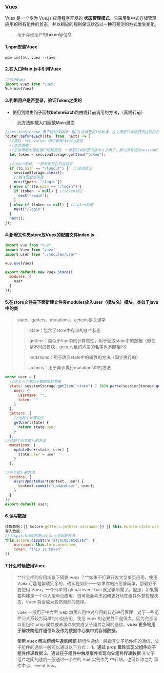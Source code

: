 ### Vuex

Vuex 是一个专为 Vue.js 应用程序开发的 **状态管理模式**。它采用集中式存储管理应用的所有组件的状态，并以相应的规则保证状态以一种可预测的方式发生变化。

> 用于存储用户的**token**等信息

#### 1.npm安装Vuex

```shell
npm install vuex --save
```

#### 2.在入口Main.js中引用Vuex

```js
//应用Vuex
import Vuex from "vuex"
Vue.use(Vuex)
```

#### 3.判断用户是否登录，验证Token之类的

* 使用到路由钩子函数**beforeEach**路由跳转前调用的方法，（真跳转前）

> **此方法卸载入口函数Main里面**

```js
//sessionStorage 用于临时保存同一窗口(或标签页)的数据，在关闭窗口或标签页之后将会删除这些数据
router.beforeEach((to, from, next) => {  
  //属性：key-value，两个都是String属性
  //生命周期：
  //生命周期为当前窗口或标签页，一旦窗口或标签页被永久关闭了，那么所有通过sessionStorage存储的数据也就被清空了。
  let token = sessionStorage.getItem("token");
    
  //token验证, 一般来说是在后台验证
  if (to.path == "/logout") {  //注销验证
    sessionStorage.clear();
    //跳转回登录页面
    next({path: "/login"})
  } else if (to.path == "/login") {
    if (token != null) { //token验证
      next("/main");
    }
  } else if (token == null) { //token验证
    next("/login")
  }
  next();
});
```

#### 4.新增文件夹store放Vuex的配置文件index.js

```js
import vue from "vue"
import Vuex from "vuex"
import user from "./modules/user"

vue.use(Vuex)

export default new Vuex.Store({
  modules: {
    user
  }
});
```

#### 5.在store文件夹下面新建文件夹modules放入user（模块名）模块，类似于java中的类

> state、getters、mutations、actions是关键字
>
> > state：包含了store中存储的各个状态
> >
> > getters：类似于Vue中的计算属性，用于获取state中的数据（即使是不同的模块，getters里的方法的名字也不能相同）
> >
> > mutations：用于改变state中的属性的方法（同步执行的）
> >
> > actions：用于异步执行mutations中的方法

```js
const user = {
  //定义一个类似于数据库的常量
  state: sessionStorage.getItem("state") ? JSON.parse(sessionStorage.getItem("state")) : {
    user: {
      username: "",
      token: ""
    }
  },
  getters: {
    //这是个计算属性
    getUser(state) {
      return state.user
    }
  },
//这是个同步执行的方法
  mutations: {
    updateUser(state, user) {
      state.user = user
    }
  },

//异步执行的方法
  actions: {
    asyncUpdateUser(context, user) {
      context.commit("updateUser", user);
    }
  }
};
export default user;
```

#### 6.读写数据

```js
读取数据：{{ $store.getters.getUser.username }} {{ this.$store.state.user }}
写入数据：
//dispatch调用的是actions里面的方法
this.$store.dispatch("asyncUpdateUser", {
	username: this.form.username,
    token: "this is token"
})      
```

#### 7.什么时候使用Vuex

> **什么样的应用场景下需要 vuex ？**如果不打算开发大型单页应用，使用 Vuex 可能是繁琐冗余的。确实是如此——如果你的应用够简单，那最好不要使用 Vuex。一个简单的 global event bus 就足够所需了。但是，如果需要构建是一个中大型单页应用，很可能会考虑如何更好地在组件外部管理状态，Vuex 将会成为自然而然的选择。
>
> vuex 一般用于中大型 web 单页应用中对应用的状态进行管理，对于一些组件间关系较为简单的小型应用，使用 vuex 的必要性不是很大，因为完全可以用组件 prop 属性或者事件来完成父子组件之间的通信，**vuex 更多地用于解决跨组件通信以及作为数据中心集中式存储数据。**
>
> **使用 vuex 解决跨组件通信问题**
> 跨组件通信一般指非父子组件间的通信，父子组件的通信一般可以通过以下方式：
> **1、通过 prop 属性实现父组件向子组件传递数据**
> **2、通过在子组件中触发事件实现向父组件传递数据**
> 非父子组件之间的通信一般通过一个空的 Vue 实例作为 中转站，也可以称之为 事件中心、event bus。